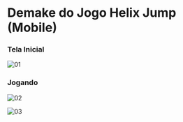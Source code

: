 # Demake do Jogo Helix Jump (Mobile)
### Tela Inicial
![01](https://github.com/douglas2569/portfolio-jogos/assets/133309975/9ab6b00f-fd10-4ef9-87c5-a90fd3009ad7)

### Jogando
![02](https://github.com/douglas2569/portfolio-jogos/assets/133309975/762b70f9-e92d-47f8-85ed-0ed5f713f918)

![03](https://github.com/douglas2569/portfolio-jogos/assets/133309975/f0733c70-c858-4a66-bb3a-023f0098638e)





